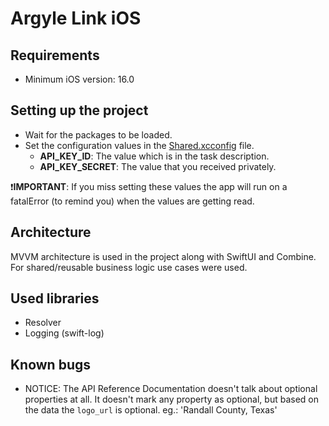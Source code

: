 # Argyle Link iOS

## Requirements

- Minimum iOS version: 16.0

## Setting up the project

- Wait for the packages to be loaded.
- Set the configuration values in the [Shared.xcconfig](ArgyleLink/Configuration/Shared.xcconfig) file.
    - **API_KEY_ID**: The value which is in the task description.
    - **API_KEY_SECRET**: The value that you received privately.

❗️**IMPORTANT**: If you miss setting these values the app will run on a fatalError (to remind you) when the values are getting read.

## Architecture

MVVM architecture is used in the project along with SwiftUI and Combine. For shared/reusable business logic use cases were used.

## Used libraries

- Resolver
- Logging (swift-log)

## Known bugs

- NOTICE: The API Reference Documentation doesn't talk about optional properties at all. It doesn't mark any property as optional, but based on the data the `logo_url` is optional. eg.: 'Randall County, Texas'
